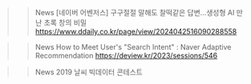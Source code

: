 >> News
[네이버 어벤저스] 구구절절 말해도 찰떡같은 답변…생성형 AI 만난 초록 창의 비밀
https://www.ddaily.co.kr/page/view/2024042516090288558

>> News
How to Meet User's "Search Intent" : Naver Adaptive Recommendation
https://deview.kr/2023/sessions/546

>> News
2019 날씨 빅데이터 콘테스트 